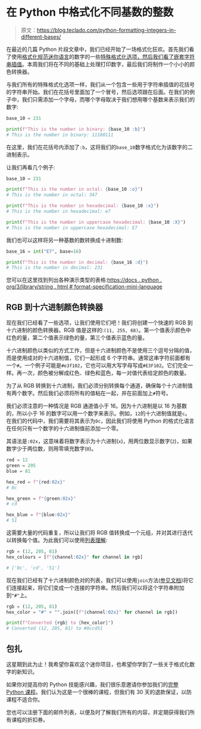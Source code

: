 # 在 Python 中格式化不同基数的整数

> 原文：<https://blog.teclado.com/python-formatting-integers-in-different-bases/>

在最近的几篇 Python 片段文章中，我们已经开始了一场格式化狂欢。首先我们看了使用[格式化规范迷你语言](https://docs.python.org/3/library/string.html#format-specification-mini-language)的数字的一些[特殊格式化选项，然后我们看了](https://blog.teclado.com/python-formatting-numbers-for-printing/)[嵌套字符串插值](https://blog.teclado.com/python-nested-string-interpolation/)。本周我们将在不同的基础上处理打印数字，最后我们将制作一个小小的颜色转换器。

与我们所有的特殊格式化选项一样，我们从一个包含一些用于字符串插值的花括号的字符串开始。我们在花括号里面加了一个冒号，然后选项跟在后面。在我们的例子中，我们只需添加一个字母，而哪个字母取决于我们想用哪个基数来表示我们的数字:

```py
base_10 = 231

print(f"This is the number in binary: {base_10 :b}")
# This is the number in binary: 11100111 
```

在这里，我们在花括号内添加了`:b`，这将我们的`base_10`数字格式化为该数字的二进制表示。

让我们再看几个例子:

```py
base_10 = 231

print(f"This is the number in octal: {base_10 :o}")
# This is the number in octal: 347

print(f"This is the number in hexadecimal: {base_10 :x}")
# This is the number in hexadecimal: e7

print(f"This is the number in uppercase hexadecimal: {base_10 :X}")
# This is the number in uppercase hexadecimal: E7 
```

我们也可以这样将另一种基数的数转换成十进制数:

```py
base_16 = int("E7", base=16)

print(f"This is the number in decimal: {base_16 :d}")
# This is the number in decimal: 231 
```

您可以在这里找到列出各种演示类型的表格:[https://docs . python . org/3/library/string . html # format-specification-mini-language](https://docs.python.org/3/library/string.html#format-specification-mini-language)

## RGB 到十六进制颜色转换器

现在我们已经看了一些选项，让我们使用它们吧！我们将创建一个快速的 RGB 到十六进制的颜色转换器。RGB 值是这样的:`(11, 255, 68)`。第一个值表示颜色中红色的量，第二个值表示绿色的量，第三个值表示蓝色的量。

十六进制颜色以类似的方式工作，但是十六进制颜色不是使用三个逗号分隔的值，而是使用成对的十六进制值，它们一起形成 6 个字符串。通常这串字符前面都有一个`#`。一个例子可能是`#e3f102`，它也可以用大写字母写成`#E3F102`。它们完全一样。再一次，颜色被分解成红色、绿色和蓝色，每一对值代表给定颜色的数量。

为了从 RGB 转换到十六进制，我们必须分别转换每个通道，确保每个十六进制值有两个数字。然后我们必须将所有的值粘在一起，并在前面加上`#`符号。

我们必须注意的一种情况是 RGB 通道值小于 16。因为十六进制是以 16 为基数的，所以小于 16 的数字可以用一个数字来表示。例如，`12`的十六进制值就是`c`。在我们的代码中，我们需要将其表示为`0c`，因此我们将使用 Python 的格式化语言在任何只有一个数字的十六进制值前添加一个零。

其语法是`:02x`，这意味着将数字表示为十六进制(`x`)，用两位数显示数字(`2`)，如果数字少于两位数，则用零填充数字(`0`)。

```py
red = 12
green = 205
blue = 81

hex_red = f"{red:02x}"
# 0c

hex_green = f"{green:02x}"
# cd

hex_blue = f"{blue:02x}"
# 51 
```

这需要大量的代码重复，所以让我们将 RGB 值转换成一个元组，并对其进行迭代以转换每个值。为此我们可以使用[列表理解](https://blog.teclado.com/python-list-comprehensions/):

```py
rgb = (12, 205, 81)
hex_colours = [f"{channel:02x}" for channel in rgb]

# ['0c', 'cd', '51'] 
```

现在我们已经有了十六进制颜色对的列表，我们可以使用`join`方法([参见文档](https://docs.python.org/3/library/stdtypes.html#str.join))将它们连接起来，将它们变成一个连接的字符串。然后我们可以将这个字符串附加到`"#"`上。

```py
rgb = (12, 205, 81)
hex_color = "#" + "".join([f"{channel:02x}" for channel in rgb])

print(f"Converted {rgb} to {hex_color}")
# Converted (12, 205, 81) to #0ccd51 
```

## 包扎

这星期到此为止！我希望你喜欢这个迷你项目，也希望你学到了一些关于格式化数字的新知识。

如果你对提高你的 Python 技能感兴趣，我们很乐意邀请你参加我们的[完整 Python 课程](https://go.tecla.do/complete-python-sale)。我们认为这是一个很棒的课程，但我们有 30 天的退款保证，以防课程不适合你。

您也可以注册下面的邮件列表，以便及时了解我们所有的内容，并定期获得我们所有课程的折扣券。